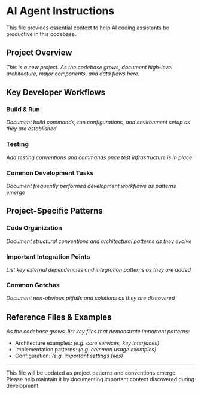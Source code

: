 # AI Agent Instructions

This file provides essential context to help AI coding assistants be productive in this codebase.

## Project Overview

*This is a new project. As the codebase grows, document high-level architecture, major components, and data flows here.*

## Key Developer Workflows

### Build & Run
*Document build commands, run configurations, and environment setup as they are established*

### Testing
*Add testing conventions and commands once test infrastructure is in place*

### Common Development Tasks
*Document frequently performed development workflows as patterns emerge*

## Project-Specific Patterns

### Code Organization
*Document structural conventions and architectural patterns as they evolve*

### Important Integration Points
*List key external dependencies and integration patterns as they are added*

### Common Gotchas
*Document non-obvious pitfalls and solutions as they are discovered*

## Reference Files & Examples

*As the codebase grows, list key files that demonstrate important patterns:*

- Architecture examples: *(e.g. core services, key interfaces)*
- Implementation patterns: *(e.g. common usage examples)*
- Configuration: *(e.g. important settings files)*

---
This file will be updated as project patterns and conventions emerge. Please help maintain it by documenting important context discovered during development.